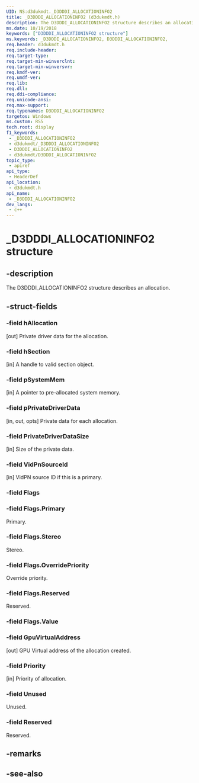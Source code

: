 ```yaml
---
UID: NS:d3dukmdt._D3DDDI_ALLOCATIONINFO2
title: _D3DDDI_ALLOCATIONINFO2 (d3dukmdt.h)
description: The D3DDDI_ALLOCATIONINFO2 structure describes an allocation.
ms.date: 10/19/2018
keywords: ["D3DDDI_ALLOCATIONINFO2 structure"]
ms.keywords: _D3DDDI_ALLOCATIONINFO2, D3DDDI_ALLOCATIONINFO2,
req.header: d3dukmdt.h
req.include-header: 
req.target-type: 
req.target-min-winverclnt: 
req.target-min-winversvr: 
req.kmdf-ver: 
req.umdf-ver: 
req.lib: 
req.dll: 
req.ddi-compliance: 
req.unicode-ansi: 
req.max-support: 
req.typenames: D3DDDI_ALLOCATIONINFO2
targetos: Windows
ms.custom: RS5
tech.root: display
f1_keywords:
 - _D3DDDI_ALLOCATIONINFO2
 - d3dukmdt/_D3DDDI_ALLOCATIONINFO2
 - D3DDDI_ALLOCATIONINFO2
 - d3dukmdt/D3DDDI_ALLOCATIONINFO2
topic_type:
 - apiref
api_type:
 - HeaderDef
api_location:
 - d3dukmdt.h
api_name:
 - _D3DDDI_ALLOCATIONINFO2
dev_langs:
 - c++
---
```


# _D3DDDI_ALLOCATIONINFO2 structure


## -description

The D3DDDI_ALLOCATIONINFO2 structure describes an allocation.

## -struct-fields

### -field hAllocation

[out] Private driver data for the allocation.

### -field hSection

[in] A handle to valid section object.

### -field pSystemMem

[in] A pointer to pre-allocated system memory.

### -field pPrivateDriverData

[in, out, opts] Private data for each allocation.

### -field PrivateDriverDataSize

[in] Size of the private data.

### -field VidPnSourceId

[in] VidPN source ID if this is a primary.

### -field Flags

### -field Flags.Primary

Primary.

### -field Flags.Stereo

Stereo.

### -field Flags.OverridePriority

Override priority.

### -field Flags.Reserved

Reserved.

### -field Flags.Value

### -field GpuVirtualAddress

[out] GPU Virtual address of the allocation created.

### -field Priority

[in] Priority of allocation.

### -field Unused

Unused.

### -field Reserved

 
Reserved.

## -remarks

## -see-also

